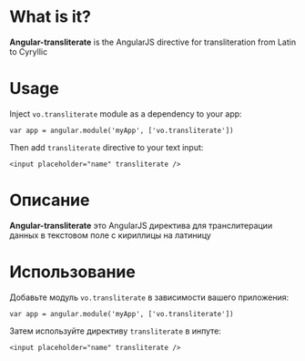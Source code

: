 # What is it?
**Angular-transliterate** is the AngularJS directive for transliteration from Latin to Cyryllic

# Usage
Inject `vo.transliterate` module as a dependency to your app:
```
var app = angular.module('myApp', ['vo.transliterate'])
```

Then add `transliterate` directive to your text input:
```
<input placeholder="name" transliterate />
```

# Описание
**Angular-transliterate** это AngularJS директива для транслитерации данных в текстовом поле с кириллицы на латиницу

# Использование
Добавьте модуль `vo.transliterate` в зависимости вашего приложения:
```
var app = angular.module('myApp', ['vo.transliterate'])
```

Затем используйте директиву `transliterate` в инпуте:
```
<input placeholder="name" transliterate />
```
